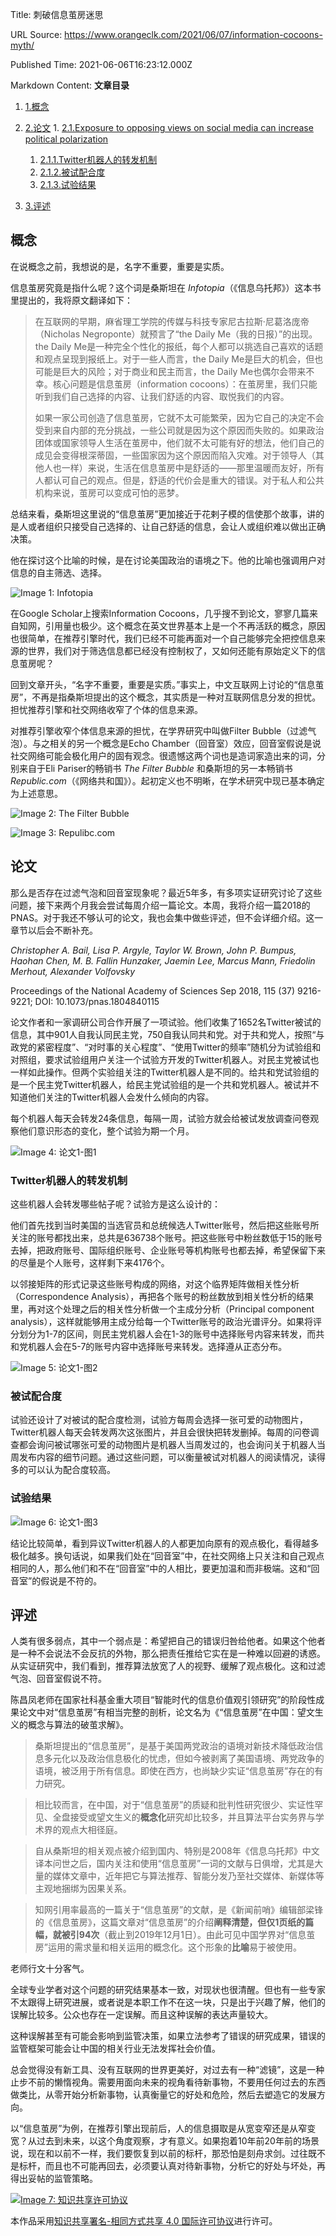 Title: 刺破信息茧房迷思

URL Source: https://www.orangeclk.com/2021/06/07/information-cocoons-myth/

Published Time: 2021-06-06T16:23:12.000Z

Markdown Content:
**文章目录**

1.   [1.概念](https://www.orangeclk.com/2021/06/07/information-cocoons-myth/#%E6%A6%82%E5%BF%B5)
2.   [2.论文](https://www.orangeclk.com/2021/06/07/information-cocoons-myth/#%E8%AE%BA%E6%96%87)
    1.   [2.1.Exposure to opposing views on social media can increase political polarization](https://www.orangeclk.com/2021/06/07/information-cocoons-myth/#Exposure-to-opposing-views-on-social-media-can-increase-political-polarization)
        1.   [2.1.1.Twitter机器人的转发机制](https://www.orangeclk.com/2021/06/07/information-cocoons-myth/#Twitter%E6%9C%BA%E5%99%A8%E4%BA%BA%E7%9A%84%E8%BD%AC%E5%8F%91%E6%9C%BA%E5%88%B6)
        2.   [2.1.2.被试配合度](https://www.orangeclk.com/2021/06/07/information-cocoons-myth/#%E8%A2%AB%E8%AF%95%E9%85%8D%E5%90%88%E5%BA%A6)
        3.   [2.1.3.试验结果](https://www.orangeclk.com/2021/06/07/information-cocoons-myth/#%E8%AF%95%E9%AA%8C%E7%BB%93%E6%9E%9C)

3.   [3.评述](https://www.orangeclk.com/2021/06/07/information-cocoons-myth/#%E8%AF%84%E8%BF%B0)

[](https://www.orangeclk.com/2021/06/07/information-cocoons-myth/#%E6%A6%82%E5%BF%B5 "概念")概念
--------------------------------------------------------------------------------------------

在说概念之前，我想说的是，名字不重要，重要是实质。

信息茧房究竟是指什么呢？这个词是桑斯坦在 _Infotopia_（《信息乌托邦》）这本书里提出的，我将原文翻译如下：

> 在互联网的早期，麻省理工学院的传媒与科技专家尼古拉斯·尼葛洛庞帝（Nicholas Negroponte）就预言了“the Daily Me（我的日报）”的出现。the Daily Me是一种完全个性化的报纸，每个人都可以挑选自己喜欢的话题和观点呈现到报纸上。对于一些人而言，the Daily Me是巨大的机会，但也可能是巨大的风险；对于商业和民主而言，the Daily Me也偶尔会带来不幸。核心问题是信息茧房（information cocoons）：在茧房里，我们只能听到我们自己选择的内容、让我们舒适的内容、取悦我们的内容。
> 
> 如果一家公司创造了信息茧房，它就不太可能繁荣，因为它自己的决定不会受到来自内部的充分挑战，一些公司就是因为这个原因而失败的。如果政治团体或国家领导人生活在茧房中，他们就不太可能有好的想法，他们自己的成见会变得根深蒂固，一些国家因为这个原因而陷入灾难。对于领导人（其他人也一样）来说，生活在信息茧房中是舒适的——那里温暖而友好，所有人都认可自己的观点。但是，舒适的代价会是重大的错误。对于私人和公共机构来说，茧房可以变成可怕的恶梦。

总结来看，桑斯坦这里说的“信息茧房”更加接近于花剌子模的信使那个故事，讲的是人或者组织只接受自己选择的、让自己舒适的信息，会让人或组织难以做出正确决策。

他在探讨这个比喻的时候，是在讨论美国政治的语境之下。他的比喻也强调用户对信息的自主筛选、选择。

![Image 1: Infotopia](https://img.orangeclk.com/information-cocoons-myth/infotopia.jpg)

在Google Scholar上搜索Information Cocoons，几乎搜不到论文，寥寥几篇来自知网，引用量也极少。这个概念在英文世界基本上是一个不再活跃的概念，原因也很简单，在推荐引擎时代，我们已经不可能再面对一个自己能够完全把控信息来源的世界，我们对于筛选信息都已经没有控制权了，又如何还能有原始定义下的信息茧房呢？

回到文章开头，“名字不重要，重要是实质。”事实上，中文互联网上讨论的“信息茧房”，不再是指桑斯坦提出的这个概念，其实质是一种对互联网信息分发的担忧。担忧推荐引擎和社交网络收窄了个体的信息来源。

对推荐引擎收窄个体信息来源的担忧，在学界研究中叫做Filter Bubble（过滤气泡）。与之相关的另一个概念是Echo Chamber（回音室）效应，回音室假说是说社交网络可能会极化用户的固有观念。很遗憾这两个词也是造词家造出来的词，分别来自于Eli Pariser的畅销书 _The Filter Bubble_ 和桑斯坦的另一本畅销书 _Republic.com_（《网络共和国》）。起初定义也不明晰，在学术研究中现已基本确定为上述意思。

![Image 2: The Filter Bubble](https://img.orangeclk.com/information-cocoons-myth/filter-bubble.jpg)

![Image 3: Repulibc.com](https://img.orangeclk.com/information-cocoons-myth/republic-com.jpg)

[](https://www.orangeclk.com/2021/06/07/information-cocoons-myth/#%E8%AE%BA%E6%96%87 "论文")论文
--------------------------------------------------------------------------------------------

那么是否存在过滤气泡和回音室现象呢？最近5年多，有多项实证研究讨论了这些问题，接下来两个月我会尝试每周介绍一篇论文。本周，我将介绍一篇2018的PNAS。对于我还不够认可的论文，我也会集中做些评述，但不会详细介绍。这一章节以后会不断补充。

_Christopher A. Bail, Lisa P. Argyle, Taylor W. Brown, John P. Bumpus, Haohan Chen, M. B. Fallin Hunzaker, Jaemin Lee, Marcus Mann, Friedolin Merhout, Alexander Volfovsky_

Proceedings of the National Academy of Sciences Sep 2018, 115 (37) 9216-9221; DOI: 10.1073/pnas.1804840115

论文作者和一家调研公司合作开展了一项试验。他们收集了1652名Twitter被试的信息，其中901人自我认同民主党，750自我认同共和党。对于共和党人，按照“与政党的紧密程度”、“对时事的关心程度”、“使用Twitter的频率”随机分为试验组和对照组，要求试验组用户关注一个试验方开发的Twitter机器人。对民主党被试也一样如此操作。但两个实验组关注的Twitter机器人是不同的。给共和党试验组的是一个民主党Twitter机器人，给民主党试验组的是一个共和党机器人。被试并不知道他们关注的Twitter机器人会发什么倾向的内容。

每个机器人每天会转发24条信息，每隔一周，试验方就会给被试发放调查问卷观察他们意识形态的变化，整个试验为期一个月。

![Image 4: 论文1-图1](https://img.orangeclk.com/information-cocoons-myth/pnas.1804840115-1.jpg)

### [](https://www.orangeclk.com/2021/06/07/information-cocoons-myth/#Twitter%E6%9C%BA%E5%99%A8%E4%BA%BA%E7%9A%84%E8%BD%AC%E5%8F%91%E6%9C%BA%E5%88%B6 "Twitter机器人的转发机制")Twitter机器人的转发机制

这些机器人会转发哪些帖子呢？试验方是这么设计的：

他们首先找到当时美国的当选官员和总统候选人Twitter账号，然后把这些账号所关注的账号都找出来，总共是636738个账号。把这些账号中粉丝数低于15的账号去掉，把政府账号、国际组织账号、企业账号等机构账号也都去掉，希望保留下来的尽量是个人账号，这样剩下来4176个。

以邻接矩阵的形式记录这些账号构成的网络，对这个临界矩阵做相关性分析（Correspondence Analysis），再把各个账号的粉丝数放到相关性分析的结果里，再对这个处理之后的相关性分析做一个主成分分析（Principal component analysis），这样就能够用主成分给每一个Twitter账号的政治光谱评分。如果将评分划分为1-7的区间，则民主党机器人会在1-3的账号中选择账号内容来转发，而共和党机器人会在5-7的账号内容中选择账号来转发。选择遵从正态分布。

![Image 5: 论文1-图2](https://img.orangeclk.com/information-cocoons-myth/pnas.1804840115-2.jpg)

### [](https://www.orangeclk.com/2021/06/07/information-cocoons-myth/#%E8%A2%AB%E8%AF%95%E9%85%8D%E5%90%88%E5%BA%A6 "被试配合度")被试配合度

试验还设计了对被试的配合度检测，试验方每周会选择一张可爱的动物图片，Twitter机器人每天会转发两次这张图片，并且会很快把转发删掉。每周的问卷调查都会询问被试哪张可爱的动物图片是机器人当周发过的，也会询问关于机器人当周发布内容的细节问题。通过这些问题，可以衡量被试对机器人的阅读情况，读得多的可以认为配合度较高。

### [](https://www.orangeclk.com/2021/06/07/information-cocoons-myth/#%E8%AF%95%E9%AA%8C%E7%BB%93%E6%9E%9C "试验结果")试验结果

![Image 6: 论文1-图3](https://img.orangeclk.com/information-cocoons-myth/pnas.1804840115-3.jpg)

结论比较简单，看到异议Twitter机器人的人都更加向原有的观点极化，看得越多极化越多。换句话说，如果我们处在“回音室”中，在社交网络上只关注和自己观点相同的人，那么他们和不在“回音室”中的人相比，要更加温和而非极端。这和“回音室”的假说是不符的。

[](https://www.orangeclk.com/2021/06/07/information-cocoons-myth/#%E8%AF%84%E8%BF%B0 "评述")评述
--------------------------------------------------------------------------------------------

人类有很多弱点，其中一个弱点是：希望把自己的错误归咎给他者。如果这个他者是一种不会说法不会反抗的外物，那么把责任推给它实在是一种难以回避的诱惑。从实证研究中，我们看到，推荐算法放宽了人的视野、缓解了观点极化。这和过滤气泡、回音室假说不符。

陈昌凤老师在国家社科基金重大项目“智能时代的信息价值观引领研究”的阶段性成果论文中对“信息茧房”有相当完整的剖析，论文名为《“信息茧房”在中国：望文生义的概念与算法的破茧求解》。

> 桑斯坦提出的“信息茧房”，是基于美国两党政治的语境对新技术降低政治信息多元化以及政治信息极化的忧虑，但如今被剥离了美国语境、两党政争的语境，被泛用于所有信息。即使在西方，也尚缺少实证“信息茧房”存在的有力研究。

> 相比较而言，在中国，对于“信息茧房”的质疑和批判性研究很少、实证性罕见、全盘接受或望文生义的**概念化**研究却比较多，并且算法平台实务界与学术界的观点大相径庭。

> 自从桑斯坦的相关观点被介绍到国内、特别是2008年《信息乌托邦》中文译本问世之后，国内关注和使用“信息茧房”一词的文献与日俱增，尤其是大量的媒体文章中，近年把它与算法推荐、智能分发乃至社交媒体、新媒体等主观地捆绑为因果关系。

> 知网引用率最高的一篇关于“信息茧房”的文献，是《新闻前哨》编辑部梁锋的《信息茧房》，这篇文章对“信息茧房”的介绍**阐释清楚，但仅1页纸的篇幅，就被引94次**（截止到2019年12月1日）。由此可见中国学界对“信息茧房”运用的需求量和相关运用的概念化。这个形象的**比喻**易于被使用。

老师行文十分客气。

全球专业学者对这个问题的研究结果基本一致，对现状也很清醒。但也有一些专家不太跟得上研究进展，或者说是本职工作不在这一块，只是出于兴趣了解，他们的误解比较多。公众也存在一定误解。而且这种误解的表达声量较大。

这种误解甚至有可能会影响到监管决策，如果立法参考了错误的研究成果，错误的监管框架可能会让中国的相关行业无法发挥社会价值。

总会觉得没有新工具、没有互联网的世界更美好，对过去有一种“滤镜”，这是一种止步不前的懒惰视角。需要用面向未来的视角看待新事物，不要用任何过去的东西做类比，从零开始分析新事物，认真衡量它的好处和危险，然后去塑造它的发展方向。

以“信息茧房”为例，在推荐引擎出现前后，人的信息摄取是从宽变窄还是从窄变宽？从过去到未来，以这个角度观察，才有意义。如果抱着10年前20年前的场景说，现在和以前不一样，我们要恢复到以前的标杆，那恐怕是刻舟求剑。过往既不是标杆，而且也不可能再回去，必须要认真对待新事物，分析它的好处与坏处，再得出妥帖的监管策略。

[![Image 7: 知识共享许可协议](https://www.orangeclk.com/img/cc-by-sa.svg)](http://creativecommons.org/licenses/by-sa/4.0/)

本作品采用[知识共享署名-相同方式共享 4.0 国际许可协议](http://creativecommons.org/licenses/by-sa/4.0/)进行许可。
